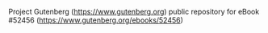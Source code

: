 Project Gutenberg (https://www.gutenberg.org) public repository for
eBook #52456 (https://www.gutenberg.org/ebooks/52456)

